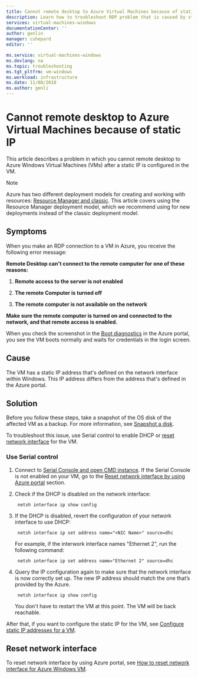 ```yaml
---
title: Cannot remote desktop to Azure Virtual Machines because of static IP| Microsoft Docs
description: Learn how to troubleshoot RDP problem that is caused by static IP in Microsoft Azure.| Microsoft Docs
services: virtual-machines-windows
documentationCenter: ''
author: genlin
manager: cshepard
editor: ''

ms.service: virtual-machines-windows
ms.devlang: na
ms.topic: troubleshooting
ms.tgt_pltfrm: vm-windows
ms.workload: infrastructure
ms.date: 11/08/2018
ms.author: genli
---
```


#  Cannot remote desktop to Azure Virtual Machines because of static IP

This article describes a problem in which you cannot remote desktop to Azure Windows Virtual Machines (VMs) after a static IP is configured in the VM.

> [!NOTE] 
> Azure has two different deployment models for creating and working with resources: 
[Resource Manager and classic](../../azure-resource-manager/resource-manager-deployment-model.md). This article covers using the Resource Manager deployment model, which we recommend using for new deployments instead of the classic deployment model. 

## Symptoms 

When you make an RDP connection to a VM in Azure, you receive the following error message:

**Remote Desktop can't connect to the remote computer for one of these reasons:**

1. **Remote access to the server is not enabled**

2. **The remote Computer is turned off**

3. **The remote computer is not available on the network**

**Make sure the remote computer is turned on and connected to the network, and that remote access is enabled.**

When you check the screenshot in the [Boot diagnostics](../troubleshooting/boot-diagnostics.md) in the Azure portal, you see the VM boots normally and waits for credentials in the login screen.

## Cause

The VM has a static IP address that's defined on the network interface within Windows. This IP address differs from the address that's defined in the Azure portal.

## Solution 

Before you follow these steps, take a snapshot of the OS disk of the affected VM as a backup. For more information, see [Snapshot a disk](../windows/snapshot-copy-managed-disk.md).

To troubleshoot this issue, use Serial control to enable DHCP or [reset network interface](reset-network-interface.md) for the VM.

### Use Serial control

1. Connect to [Serial Console and open CMD instance](./serial-console-windows.md#open-cmd-or-powershell-in-serial-console
). If the Serial Console is not enabled on your VM, go to the [Reset network interface by using Azure portal](#repair-the-vm-offline) section.
2. Check if the DHCP is disabled on the network interface:

        netsh interface ip show config
3. If the DHCP is disabled, revert the configuration of your network interface to use DHCP:

        netsh interface ip set address name="<NIC Name>" source=dhc
        
    For example, if the interwork interface names "Ethernet 2", run the following command:

        netsh interface ip set address name="Ethernet 2" source=dhc

4. Query the IP configuration again to make sure that the network interface is now correctly set up. The new IP address should match the one that’s provided by the Azure.

        netsh interface ip show config

    You don't have to restart the VM at this point. The VM will be back reachable.

After that, if you want to configure the static IP for the VM, see [Configure static IP addresses for a VM](../../virtual-network/virtual-networks-static-private-ip-arm-pportal.md).

## Reset network interface

To reset network interface by using Azure portal, see [How to reset network interface for Azure Windows VM](reset-network-interface.md).
